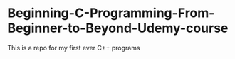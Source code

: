 # Beginning-C-Programming-From-Beginner-to-Beyond-Udemy-course
This is a repo for my first ever C++ programs
